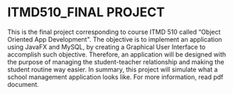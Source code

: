# ITMD510_FINAL PROJECT

This is the final project corresponding to course ITMD 510 called “Object Oriented App Development". The objective is to implement an application using JavaFX and MySQL, by creating a Graphical User Interface to accomplish such objective. Therefore, an application will be designed with the purpose of managing the student-teacher
relationship and making the student routine way easier. In summary, this project will simulate what a school management application looks like. For more information, read pdf document.
